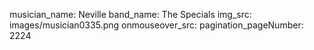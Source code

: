 musician_name: Neville
band_name: The Specials
img_src: images/musician0335.png
onmouseover_src: 
pagination_pageNumber: 2224